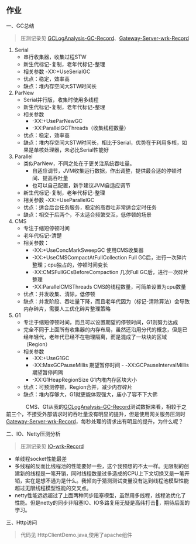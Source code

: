 ## 作业

一、GC总结
> 压测记录见 [GCLogAnalysis-GC-Record](./GCLogAnalysis-GC-Record.md)、[Gateway-Server-wrk-Record](./Gateway-Server-wrk-Record.md)

1. Serial
	- 串行收集器，收集过程STW
	- 新生代标记-复制，老年代标记-整理
	- 相关参数 -XX:+UseSerialGC
	- 优点：稳定，效率高
	- 缺点：堆内存空间大STW时间长
1. ParNew
	- Serial并行版，收集时使用多线程
	- 新生代标记-复制，老年代标记-整理
	- 相关参数 
		- -XX:+UseParNewGC 
		- -XX:ParallelGCThreads（收集线程数量）
	- 优点：稳定，效率高
	- 缺点：堆内存空间大STW时间长，相比于Serial，优势在于利用多核，如果是单核处理器，未必比Serial性能好
1. Parallel
	- 类似ParNew，不同之处在于更关注系统吞吐量。
		- 自适应调节，JVM收集运行数据，作出调整，提供最合适的停顿时间、提高吞吐量
		- 也可以自己配置，新手建议JVM自适应调节
	- 新生代标记-复制，老年代标记-整理
	- 相关参数 -XX:+UseParallelGC
	- 优点：适合后台任务服务，稳定的高吞吐非常适合定时任务
	- 缺点：相交于后两个，不太适合频繁交互，低停顿的场景
1. CMS
	- 专注于缩短停顿时间
	- 老年代标记-清楚
	- 相关参数：
		- -XX:+UseConcMarkSweepGC 使用CMS收集器
		- -XX:+UseCMSCompactAtFullCollection Full GC后，进行一次碎片整理；cpu独占的，停顿时间变长
		- -XX:CMSFullGCsBeforeCompaction 几次Full GC后，进行一次碎片整理
		- -XX:ParallelCMSThreads CMS的线程数量，可简单设置为cpu数量
	- 优点：并发收集、清除，低停顿
	- 缺点：并发阶段、吞吐量下降，而且老年代因为（标记-清除算法）会导致内存碎片，需要人工优化碎片整理策略
1. G1
	- 专注于缩短停顿时间，而且可以设置期望的停顿时间，G1则努力达成
	- 完全不同于上面所有收集器的内存布局，虽然还沿用分代的概念，但是已经年轻代，老年代已经不在物理隔离，而是混成了一块块的区域（Region）
	- 相关参数
		- -XX:+UseG1GC
		- -XX:MaxGCPauseMillis 期望暂停时间			- -XX:GCPauseIntervalMillis 期望暂停间隔
		- -XX:G1HeapRegionSize	G1内堆内存区块大小
	- 优点：可预测停顿，Region合并，减少内存碎片
	- 缺点：堆内存够大，G1就更能体现强大，庙小了容不下大佛

&emsp; &emsp; &emsp; CMS、G1从我的[GCLogAnalysis-GC-Record](./GCLogAnalysis-GC-Record.md)测试数据来看，相较于之前三个，不接受外部请求时的吞吐量没有明显的提升，但是使用网关服务压测时[Gateway-Server-wrk-Record](./Gateway-Server-wrk-Record.md)，每秒处理的请求出有明显的提升，为什么呢？
</br>



二、IO、Netty压测分析
> 压测记录见 [IO-wrk-Record](./IO-wrk-Record.md)

- 单线程socket性能最差
- 多线程的反而比线程池的性能要好一些，这个我预想的不太一样。无限制的创建新的线程是一笔开销，同时线程数量过多造成的CPU上下文切换又是一笔开销，实在是想不通为是什么。我倾向于猜测测试变量没有达到线程池模型性能超过无限线程模型性能的交叉点。
- netty性能远远超过了上面两种同步阻塞模型，虽然用多线程，线程池优化了性能。但是netty的同步非阻塞IO、IO多路复用无疑是高纬打击👊，期待后面的学习。

三、Http访问
> 代码见 HttpClientDemo.java,使用了apache组件